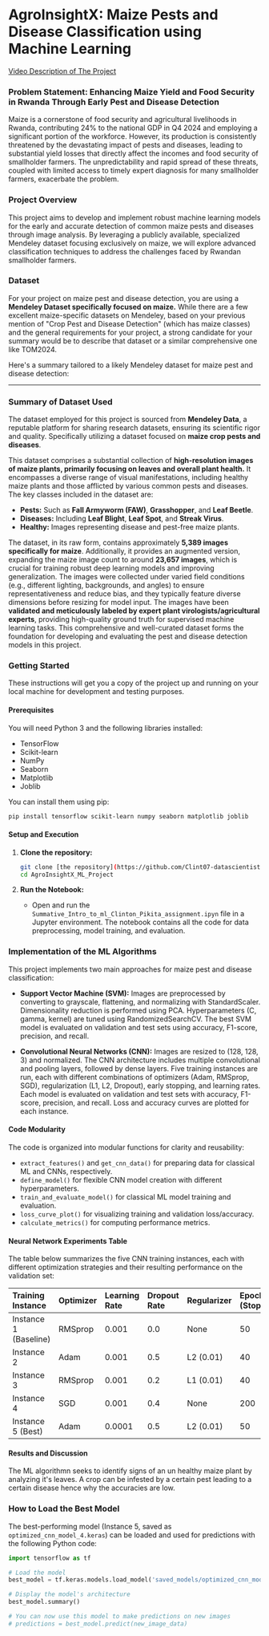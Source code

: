 # AgroInsightX: Maize Pests and Disease Classification using Machine Learning

[Video Description of The Project](https://www.loom.com/share/1e591900265144e4833b8a17e5b20571?sid=e0ce2d58-fd2b-4abd-9b2e-f36c17a533c1)

### Problem Statement: Enhancing Maize Yield and Food Security in Rwanda Through Early Pest and Disease Detection
Maize is a cornerstone of food security and agricultural livelihoods in Rwanda, contributing 24% to the national GDP in Q4 2024 and employing a significant portion of the workforce. However, its production is consistently threatened by the devastating impact of pests and diseases, leading to substantial yield losses that directly affect the incomes and food security of smallholder farmers. The unpredictability and rapid spread of these threats, coupled with limited access to timely expert diagnosis for many smallholder farmers, exacerbate the problem.

### **Project Overview**

This project aims to develop and implement robust machine learning models for the early and accurate detection of common maize pests and diseases through image analysis. By leveraging a publicly available, specialized Mendeley dataset focusing exclusively on maize, we will explore advanced classification techniques to address the challenges faced by Rwandan smallholder farmers.

### **Dataset**

For your project on maize pest and disease detection, you are using a **Mendeley Dataset specifically focused on maize.** While there are a few excellent maize-specific datasets on Mendeley, based on your previous mention of "Crop Pest and Disease Detection" (which has maize classes) and the general requirements for your project, a strong candidate for your summary would be to describe that dataset or a similar comprehensive one like TOM2024.

Here's a summary tailored to a likely Mendeley dataset for maize pest and disease detection:

---

### **Summary of Dataset Used**

The dataset employed for this project is sourced from **Mendeley Data**, a reputable platform for sharing research datasets, ensuring its scientific rigor and quality. Specifically utilizing a dataset focused on **maize crop pests and diseases**.

This dataset comprises a substantial collection of **high-resolution images of maize plants, primarily focusing on leaves and overall plant health.** It encompasses a diverse range of visual manifestations, including healthy maize plants and those afflicted by various common pests and diseases. The key classes included in the dataset are:

* **Pests:** Such as **Fall Armyworm (FAW)**, **Grasshopper**, and **Leaf Beetle**.
* **Diseases:** Including **Leaf Blight**, **Leaf Spot**, and **Streak Virus**.
* **Healthy:** Images representing disease and pest-free maize plants.

The dataset, in its raw form, contains approximately **5,389 images specifically for maize**. Additionally, it provides an augmented version, expanding the maize image count to around **23,657 images**, which is crucial for training robust deep learning models and improving generalization. The images were collected under varied field conditions (e.g., different lighting, backgrounds, and angles) to ensure representativeness and reduce bias, and they typically feature diverse dimensions before resizing for model input. The images have been **validated and meticulously labeled by expert plant virologists/agricultural experts**, providing high-quality ground truth for supervised machine learning tasks. This comprehensive and well-curated dataset forms the foundation for developing and evaluating the pest and disease detection models in this project.

### **Getting Started**

These instructions will get you a copy of the project up and running on your local machine for development and testing purposes.

#### **Prerequisites**

You will need Python 3 and the following libraries installed:
* TensorFlow
* Scikit-learn
* NumPy
* Seaborn
* Matplotlib
* Joblib

You can install them using pip:
```bash
pip install tensorflow scikit-learn numpy seaborn matplotlib joblib
```

#### **Setup and Execution**

1.  **Clone the repository:**
    ```bash
    git clone [the repository](https://github.com/Clint07-datascientist/AgroInsightX_ML_Project)
    cd AgroInsightX_ML_Project
    ```

2.  **Run the Notebook:**
    * Open and run the `Summative_Intro_to_ml_Clinton_Pikita_assignment.ipyn` file in a Jupyter environment. The notebook contains all the code for data preprocessing, model training, and evaluation.

### **Implementation of the ML Algorithms**

This project implements two main approaches for maize pest and disease classification:

- **Support Vector Machine (SVM):** Images are preprocessed by converting to grayscale, flattening, and normalizing with StandardScaler. Dimensionality reduction is performed using PCA. Hyperparameters (C, gamma, kernel) are tuned using RandomizedSearchCV. The best SVM model is evaluated on validation and test sets using accuracy, F1-score, precision, and recall.

- **Convolutional Neural Networks (CNN):** Images are resized to (128, 128, 3) and normalized. The CNN architecture includes multiple convolutional and pooling layers, followed by dense layers. Five training instances are run, each with different combinations of optimizers (Adam, RMSprop, SGD), regularization (L1, L2, Dropout), early stopping, and learning rates. Each model is evaluated on validation and test sets with accuracy, F1-score, precision, and recall. Loss and accuracy curves are plotted for each instance.

#### **Code Modularity**

The code is organized into modular functions for clarity and reusability:
- `extract_features()` and `get_cnn_data()` for preparing data for classical ML and CNNs, respectively.
- `define_model()` for flexible CNN model creation with different hyperparameters.
- `train_and_evaluate_model()` for classical ML model training and evaluation.
- `loss_curve_plot()` for visualizing training and validation loss/accuracy.
- `calculate_metrics()` for computing performance metrics.

#### **Neural Network Experiments Table**

The table below summarizes the five CNN training instances, each with different optimization strategies and their resulting performance on the validation set:

| Training Instance        | Optimizer | Learning Rate | Dropout Rate | Regularizer | Epochs (Stopped) | Validation Accuracy | Validation Precision | Validation Recall | Validation F1-score |
| :---------------------- | :-------- | :------------ | :----------- | :---------- | :--------------- | :----------------- | :------------------ | :--------------- | :----------------- |
| Instance 1 (Baseline)   | RMSprop   | 0.001         | 0.0          | None        | 50               | 47.41%             | 48.35%              | 47.41%           | 47.52%             |
| Instance 2              | Adam      | 0.001         | 0.5          | L2 (0.01)   | 40               | 35.92%             | 46.94%              | 45.69%           | 45.70%             |
| Instance 3              | RMSprop   | 0.001         | 0.2          | L1 (0.01)   | 40                | 13.79%             | 1.9%              | 13.79%           | 3.34%             |
| Instance 4              | SGD       | 0.001         | 0.4          | None        | 200               | 14.37%             | 34.19%               | 35.63%           | 32.44%              |
| Instance 5 (Best)       | Adam      | 0.0001        | 0.5          | L2 (0.01)   | 50               | 42.53%             | 43.26%              | 42.53%           | 41.87%             |

#### **Results and Discussion**

The ML algorithmn seeks to identify signs of an un healthy maize plant by analyzing it's leaves. A crop can be infested by a certain pest leading to a certain disease hence why the accuracies are low. 

### **How to Load the Best Model**

The best-performing model (Instance 5, saved as `optimized_cnn_model_4.keras`) can be loaded and used for predictions with the following Python code:

```python
import tensorflow as tf

# Load the model
best_model = tf.keras.models.load_model('saved_models/optimized_cnn_model_4.keras')

# Display the model's architecture
best_model.summary()

# You can now use this model to make predictions on new images
# predictions = best_model.predict(new_image_data)
